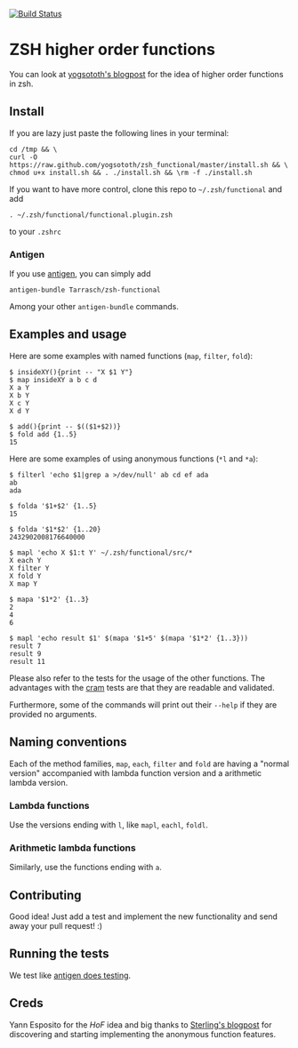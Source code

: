 [![Build Status][travis-status-png]][travis-status]

# ZSH higher order functions

You can look at [yogsototh's blogpost] for the idea of higher order functions
in zsh.

## Install

If you are lazy just paste the following lines in your terminal:

    cd /tmp && \
    curl -O https://raw.github.com/yogsototh/zsh_functional/master/install.sh && \
    chmod u+x install.sh && . ./install.sh && \rm -f ./install.sh

If you want to have more control,
clone this repo to `~/.zsh/functional` and add

    . ~/.zsh/functional/functional.plugin.zsh

to your `.zshrc`

### Antigen

If you use [antigen], you can simply add

    antigen-bundle Tarrasch/zsh-functional

Among your other `antigen-bundle` commands.

## Examples and usage

Here are some examples with named functions (`map`, `filter`, `fold`):

    $ insideXY(){print -- "X $1 Y"}
    $ map insideXY a b c d
    X a Y
    X b Y
    X c Y
    X d Y

    $ add(){print -- $(($1+$2))}
    $ fold add {1..5}
    15

Here are some examples of using anonymous functions (`*l` and `*a`):

    $ filterl 'echo $1|grep a >/dev/null' ab cd ef ada
    ab
    ada

    $ folda '$1+$2' {1..5}
    15

    $ folda '$1*$2' {1..20}
    2432902008176640000

    $ mapl 'echo X $1:t Y' ~/.zsh/functional/src/*
    X each Y
    X filter Y
    X fold Y
    X map Y

    $ mapa '$1*2' {1..3}
    2
    4
    6

    $ mapl 'echo result $1' $(mapa '$1+5' $(mapa '$1*2' {1..3}))
    result 7
    result 9
    result 11

Please also refer to the tests for the usage of the other functions. The
advantages with the [cram] tests are that they are readable and validated.

Furthermore, some of the commands will print out their `--help` if they are
provided no arguments.

## Naming conventions

Each of the method families, `map`, `each`, `filter` and `fold` are having a
"normal version" accompanied with lambda function version and a arithmetic
lambda version.

### Lambda functions

Use the versions ending with `l`, like `mapl`, `eachl`, `foldl`.

### Arithmetic lambda functions

Similarly, use the functions ending with `a`.

## Contributing

Good idea! Just add a test and implement the new functionality and send away
your pull request! :)

## Running the tests

We test like [antigen does testing][antigen-tests].

## Creds

Yann Esposito for the *HoF* idea and big thanks to [Sterling's blogpost] for
discovering and starting implementing the anonymous function features.

[yogsototh's blogpost]: http://yannesposito.com/Scratch/en/blog/Higher-order-function-in-zsh/
[Sterling's blogpost]:  http://nicholassterling.wordpress.com/2012/03/30/a-zsh-map-function/
[antigen]: https://github.com/zsh-users/antigen
[cram]: https://bitheap.org/cram/
[antigen-tests]: https://github.com/zsh-users/antigen#running-the-tests
[travis-status]: https://secure.travis-ci.org/Tarrasch/zsh-functional
[travis-status-png]: https://secure.travis-ci.org/Tarrasch/zsh-functional.png
